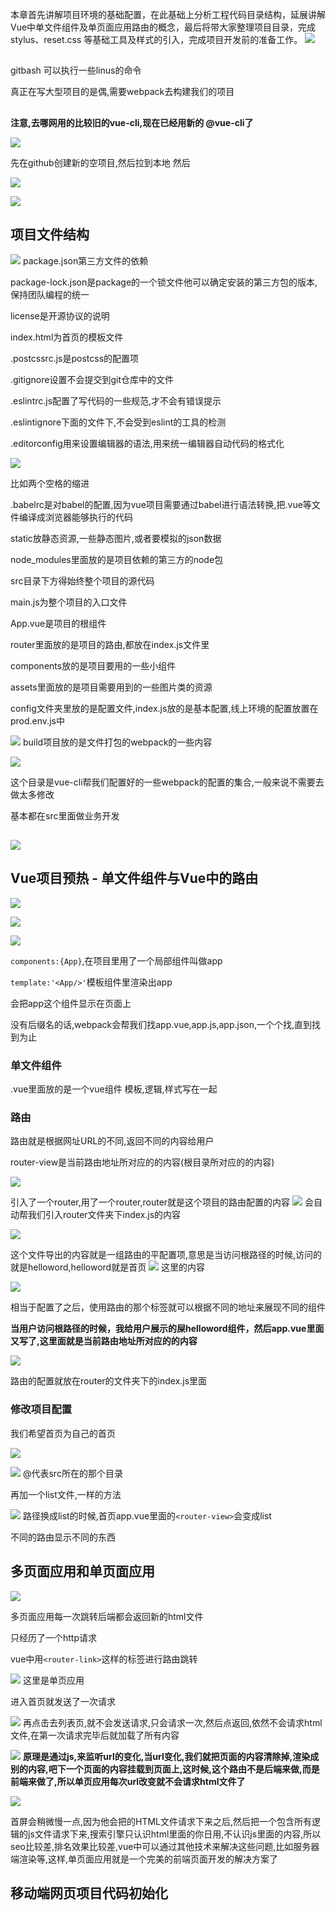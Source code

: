 本章首先讲解项目环境的基础配置，在此基础上分析工程代码目录结构，延展讲解 Vue中单文件组件及单页面应用路由的概念，最后将带大家整理项目目录，完成 stylus、reset.css 等基础工具及样式的引入，完成项目开发前的准备工作。
![](https://user-gold-cdn.xitu.io/2020/4/8/1715a3ba9ac5adae?w=692&h=681&f=png&s=53986)

##

gitbash 可以执行一些linus的命令

真正在写大型项目的是偶,需要webpack去构建我们的项目

##
**注意,去哪网用的比较旧的vue-cli,现在已经用新的 @vue-cli了**

![](https://user-gold-cdn.xitu.io/2020/4/9/1715f4a08e3e4253?w=1191&h=680&f=png&s=326318)


先在github创建新的空项目,然后拉到本地
然后



![](https://user-gold-cdn.xitu.io/2020/4/9/1715f4beb1d24ff9?w=877&h=464&f=png&s=38702)



![](https://user-gold-cdn.xitu.io/2020/4/9/1715f6a339d788ae?w=1071&h=459&f=png&s=363493)

## 项目文件结构


![](https://user-gold-cdn.xitu.io/2020/4/9/1715f78f3c8f1bde?w=273&h=681&f=png&s=23669)
package.json第三方文件的依赖

package-lock.json是package的一个锁文件他可以确定安装的第三方包的版本,保持团队编程的统一

license是开源协议的说明

index.html为首页的模板文件

.postcssrc.js是postcss的配置项

.gitignore设置不会提交到git仓库中的文件

.eslintrc.js配置了写代码的一些规范,才不会有错误提示

.eslintignore下面的文件下,不会受到eslint的工具的检测

.editorconfig用来设置编辑器的语法,用来统一编辑器自动代码的格式化

![](https://user-gold-cdn.xitu.io/2020/4/9/1715f78a3780e94d?w=418&h=213&f=png&s=16952)

比如两个空格的缩进

.babelrc是对babel的配置,因为vue项目需要通过babel进行语法转换,把.vue等文件编译成浏览器能够执行的代码

static放静态资源,一些静态图片,或者要模拟的json数据

node_modules里面放的是项目依赖的第三方的node包

src目录下方得始终整个项目的源代码

main.js为整个项目的入口文件

App.vue是项目的根组件

router里面放的是项目的路由,都放在index.js文件里

components放的是项目要用的一些小组件

assets里面放的是项目需要用到的一些图片类的资源

config文件夹里放的是配置文件,index.js放的是基本配置,线上环境的配置放置在prod.env.js中

![](https://user-gold-cdn.xitu.io/2020/4/9/1715f8f00f943c1b?w=208&h=109&f=png&s=3496)
build项目放的是文件打包的webpack的一些内容

![](https://user-gold-cdn.xitu.io/2020/4/9/1715f8f1bcfba859?w=198&h=255&f=png&s=7023)

这个目录是vue-cli帮我们配置好的一些webpack的配置的集合,一般来说不需要去做太多修改

基本都在src里面做业务开发

##
![](https://user-gold-cdn.xitu.io/2020/4/11/171672b7601b2953?w=648&h=123&f=png&s=15899)

## Vue项目预热 - 单文件组件与Vue中的路由


![](https://user-gold-cdn.xitu.io/2020/4/11/171673700625f5d7?w=1232&h=680&f=png&s=384639)


![](https://user-gold-cdn.xitu.io/2020/4/11/171673733fa2eb1d?w=827&h=386&f=png&s=47913)


![](https://user-gold-cdn.xitu.io/2020/4/11/17167377d572a295?w=804&h=596&f=png&s=60027)

`components:{App}`,在项目里用了一个局部组件叫做app

`template:'<App/>'`模板组件里渲染出app

会把app这个组件显示在页面上

没有后缀名的话,webpack会帮我们找app.vue,app.js,app.json,一个个找,直到找到为止

### 单文件组件
.vue里面放的是一个vue组件
模板,逻辑,样式写在一起
### 路由
路由就是根据网址URL的不同,返回不同的内容给用户

router-view是当前路由地址所对应的的内容(根目录所对应的的内容)


![](https://user-gold-cdn.xitu.io/2020/4/11/17169515dbd16370?w=764&h=547&f=png&s=274225)

引入了一个router,用了一个router,router就是这个项目的路由配置的内容
![](https://user-gold-cdn.xitu.io/2020/4/11/171695253bffcd44?w=212&h=109&f=png&s=3521)
会自动帮我们引入router文件夹下index.js的内容


![](https://user-gold-cdn.xitu.io/2020/4/11/17169530110ab8bd?w=654&h=379&f=png&s=40532)

这个文件导出的内容就是一组路由的平配置项,意思是当访问根路径的时候,访问的就是helloword,helloword就是首页
![](https://user-gold-cdn.xitu.io/2020/4/11/17169542de8a239b?w=780&h=646&f=png&s=36315)
这里的内容

![](https://user-gold-cdn.xitu.io/2020/4/11/17169546c2603fba?w=495&h=804&f=png&s=70184)

相当于配置了之后，使用路由的那个标签就可以根据不同的地址来展现不同的组件

**当用户访问根路径的时候，我给用户展示的屎helloword组件，然后app.vue里面又写了<router-view>,这里面就是当前路由地址所对应的的内容**

![](https://user-gold-cdn.xitu.io/2020/4/11/171694e3e51204cf?w=698&h=451&f=png&s=150621)


路由的配置就放在router的文件夹下的index.js里面

### 修改项目配置



我们希望首页为自己的首页


![](https://user-gold-cdn.xitu.io/2020/4/11/171695e4d3448c20?w=938&h=543&f=png&s=285998)

![](https://user-gold-cdn.xitu.io/2020/4/11/171695d97a65ef21?w=791&h=627&f=png&s=222163)
@代表src所在的那个目录

再加一个list文件,一样的方法

![](https://user-gold-cdn.xitu.io/2020/4/11/171695f60b320c79?w=886&h=644&f=png&s=383695)
路径换成list的时候,首页app.vue里面的`<router-view>`会变成list

不同的路由显示不同的东西

## 多页面应用和单页面应用

![](https://user-gold-cdn.xitu.io/2020/4/11/1716967bb251428a?w=869&h=398&f=png&s=167458)

多页面应用每一次跳转后端都会返回新的html文件

只经历了一个http请求

vue中用`<router-link>`这样的标签进行路由跳转

![](https://user-gold-cdn.xitu.io/2020/4/11/17169715bc99a7be?w=701&h=439&f=png&s=40599)
这里是单页应用

进入首页就发送了一次请求

![](https://user-gold-cdn.xitu.io/2020/4/11/171696d3fb7eac76?w=1196&h=483&f=png&s=205565)
再点击去列表页,就不会发送请求,只会请求一次,然后点返回,依然不会请求html文件,在第一次请求完毕后就加载了所有内容

![](https://user-gold-cdn.xitu.io/2020/4/11/17169712c21e8e0d?w=684&h=372&f=png&s=18161)
**原理是通过js,来监听url的变化,当url变化,我们就把页面的内容清除掉,渲染成别的内容,吧下一个页面的内容挂载到页面上,这时候,这个路由不是后端来做,而是前端来做了,所以单页应用每次url改变就不会请求html文件了**

![](https://user-gold-cdn.xitu.io/2020/4/11/17169748373f2341?w=894&h=431&f=png&s=155015)

首屏会稍微慢一点,因为他会把的HTML文件请求下来之后,然后把一个包含所有逻辑的js文件请求下来,搜索引擎只认识html里面的你日用,不认识js里面的内容,所以seo比较差,排名效果比较差,vue中可以通过其他技术来解决这些问题,比如服务器端渲染等,这样,单页面应用就是一个完美的前端页面开发的解决方案了

## 移动端网页项目代码初始化
